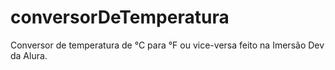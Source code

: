 # conversorDeTemperatura
Conversor de temperatura de °C para °F ou vice-versa feito na Imersão Dev da Alura.
